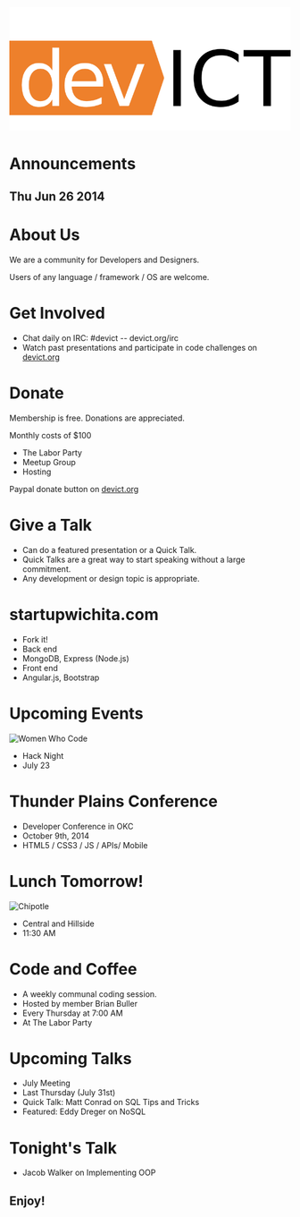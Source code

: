 ![devICT](https://raw.githubusercontent.com/devict/Graphics/master/devict-logo.png)
# Announcements
## Thu Jun 26 2014



# About Us
We are a community for Developers and Designers.

Users of any language / framework / OS are welcome.



# Get Involved
* Chat daily on IRC: #devict -- devict.org/irc
* Watch past presentations and participate in code challenges on [devict.org](http://devict.org)


# Donate
Membership is free. Donations are appreciated.

Monthly costs of $100

* The Labor Party
* Meetup Group
* Hosting

Paypal donate button on [devict.org](http://devict.org)


# Give a Talk
* Can do a featured presentation or a Quick Talk.
* Quick Talks are a great way to start speaking without a large commitment.
* Any development or design topic is appropriate.


# startupwichita.com
* Fork it!
* Back end
 * MongoDB, Express (Node.js)
* Front end
 * Angular.js, Bootstrap



# Upcoming Events


<img src="http://photos4.meetupstatic.com/photos/event/3/0/4/0/highres_330252352.jpeg" width="680" height="227" alt="Women Who Code"/>

* Hack Night
* July 23


# Thunder Plains Conference
* Developer Conference in OKC
* October 9th, 2014
* HTML5 / CSS3 / JS / APIs/ Mobile


# Lunch Tomorrow!
<img src="http://upload.wikimedia.org/wikipedia/en/3/3b/Chipotle_Mexican_Grill_logo.svg" width="680" height="227" alt="Chipotle"/>

* Central and Hillside
* 11:30 AM


# Code and Coffee
* A weekly communal coding session.
* Hosted by member Brian Buller
* Every Thursday at 7:00 AM
* At The Labor Party


# Upcoming Talks
* July Meeting
 * Last Thursday (July 31st)
 * Quick Talk: Matt Conrad on SQL Tips and Tricks
 * Featured: Eddy Dreger on NoSQL



# Tonight's Talk
* Jacob Walker on Implementing OOP

## Enjoy!
